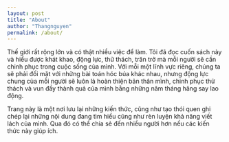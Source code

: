 ```yaml
---
layout: post
title: "About"
author: "Thangnguyen"
permalink: /about/
---
```


Thế giới rất rộng lớn và có thật nhiều việc để làm. Tôi đã đọc cuốn sách này và hiểu được khát khao, động lực, thử thách, trăn trở mà mỗi người sẽ cần chinh phục trong cuộc sống của mình. Với mỗi một lĩnh vực riêng, chúng ta sẽ phải đối mặt với những bài toán hóc búa khác nhau, nhưng động lực chung của mỗi người sẽ luôn là hoàn thiện bản thân mình, chinh phục thử thách và vun đầy thành quả của mình bằng những năm tháng hăng say lao động.

Trang này là một nơi lưu lại những kiến thức, cũng như tạo thói quen ghi chép lại những nội dung đang tìm hiểu cũng như rèn luyện khả năng viết lách của mình. Qua đó có thể chia sẻ đến nhiều người hơn nếu các kiến thức này giúp ích.
